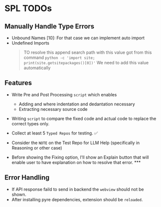 # SPL TODOs

## Manually Handle Type Errors

- Unbound Names [10]: For that case we can implement auto import
- Undefined Imports
  > TO resolve this append search path with this value got from this command `python -c 'import site; print(site.getsitepackages()[0])'`
  > We need to add this value automatically

## Features

- Write Pre and Post Processing `script` which enables

  - Adding <IND> and <DED> where indentation and dedantation necessary
  - Extracting necessary source code

- Writing `script` to compare the fixed code and actual code to replace the correct types only.

- Collect at least 5 `Typed Repos` for testing. ✅

- Consider the `NOTE` on the Test Repo for LLM Help (specifically in Reasoning or other case)

- Before showing the Fixing option, I'll show an Explain button that will enable user to have explanation on how to resolve that error. \*\*\*

## Error Handling

- If API response faild to send in backend the `webview` should not be shown.
- After installing pyre dependencies, extension should be `reloaded`.
